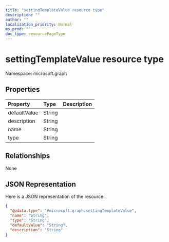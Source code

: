 ```yaml
---
title: "settingTemplateValue resource type"
description: ""
author: ""
localization_priority: Normal
ms.prod: ""
doc_type: resourcePageType
---
```


# settingTemplateValue resource type


Namespace: microsoft.graph



## Properties
|Property|Type|Description|
|:---|:---|:---|
|defaultValue|String||
|description|String||
|name|String||
|type|String||

## Relationships
None

## JSON Representation
Here is a JSON representation of the resource.
<!-- {
  "blockType": "resource",
  "@odata.type": "microsoft.graph.settingTemplateValue"
}
-->
``` json
{
  "@odata.type": "#microsoft.graph.settingTemplateValue",
  "name": "String",
  "type": "String",
  "defaultValue": "String",
  "description": "String"
}
```

